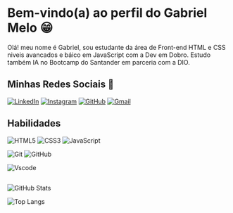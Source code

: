 # Bem-vindo(a) ao perfil do Gabriel Melo 😁
Olá! meu nome é Gabriel, sou estudante da área de Front-end HTML e CSS niveis avancados e báico em JavaScript com a Dev em Dobro.
Estudo também IA no Bootcamp do Santander em parceria com a DIO.

## Minhas Redes Sociais 📱
 [![LinkedIn](https://img.shields.io/badge/LinkedIn-0077B5?style=for-the-badge&logo=linkedin&logoColor=white)](https://www.linkedin.com/in/gabriel-melo-11675a260/)
[![Instagram](https://img.shields.io/badge/-Instagram-%23E4405F?style=for-the-badge&logo=instagram&logoColor=white)](https://www.instagram.com/gmelo_0/)
[![GitHub](https://img.shields.io/badge/GitHub-100000?style=for-the-badge&logo=github&logoColor=white)](https://github.com/gmelo0)
[![Gmail](https://img.shields.io/badge/Gmail-333333?style=for-the-badge&logo=gmail&logoColor=red)](mailto:gmelo.da.silva96@gmail.com)

## Habilidades
![HTML5](https://img.shields.io/badge/HTML5-E34F26?style=for-the-badge&logo=html5&logoColor=white)
![CSS3](https://img.shields.io/badge/CSS3-1572B6?style=for-the-badge&logo=css3&logoColor=white)
![JavaScript](https://img.shields.io/badge/JavaScript-F7DF1E?style=for-the-badge&logo=javascript&logoColor=black)

![Git](https://img.shields.io/badge/GIT-E44C30?style=for-the-badge&logo=git&logoColor=white)
![GitHub](https://img.shields.io/badge/GitHub-100000?style=for-the-badge&logo=github&logoColor=white)

![Vscode](https://img.shields.io/badge/Vscode-007ACC?style=for-the-badge&logo=visual-studio-code&logoColor=white)

##
![GitHub Stats](https://github-readme-stats.vercel.app/api?username=gmelo0&theme=transparent&bg_color=000&border_color=30A3DC&show_icons=true&icon_color=30A3DC&title_color=E94D5F&text_color=FFF)

![Top Langs](https://github-readme-stats-git-masterrstaa-rickstaa.vercel.app/api/top-langs/?username=gmelo0&layout=compact&bg_color=000&border_color=30A3DC&title_color=E94D5F&text_color=FFF)

